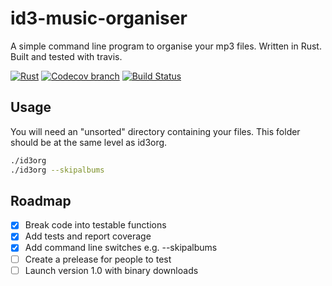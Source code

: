 id3-music-organiser
======

A simple command line program to organise your mp3 files. Written in Rust. Built and tested with travis.

[![Rust](https://img.shields.io/badge/Rust%20%3E%3D%201.30-000.svg?style=flat-square&logo=rust&colorA=ffffff&style=popout)](https://rust-lang.org/)
[![Codecov branch](https://img.shields.io/codecov/c/github/craigmayhew/id3-music-organiser/master.svg)](https://codecov.io/gh/craigmayhew/id3-music-organiser)
[![Build Status](https://travis-ci.org/craigmayhew/id3-music-organiser.svg?branch=master)](https://travis-ci.org/craigmayhew/id3-music-organiser)

## Usage ##
You will need an "unsorted" directory containing your files. This folder should be at the same level as id3org.
```bash
./id3org
./id3org --skipalbums
```

## Roadmap ##
 - [x] Break code into testable functions
 - [x] Add tests and report coverage
 - [x] Add command line switches e.g. --skipalbums
 - [ ] Create a prelease for people to test
 - [ ] Launch version 1.0 with binary downloads
